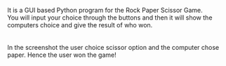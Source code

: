 It is a GUI based Python program for the Rock Paper Scissor Game.<br />
You will input your choice through the buttons and then it will show the computers choice and give the result of who won.
<br/>
<br/>
<br/>
In the screenshot the user choice scissor option and the computer chose paper. Hence the user won the game!
